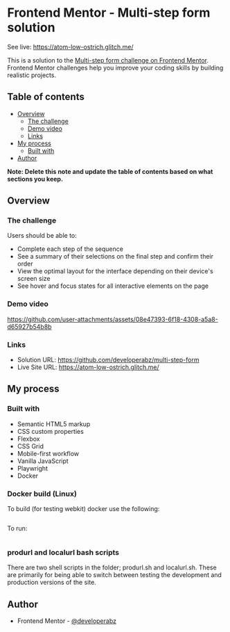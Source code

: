 # Frontend Mentor - Multi-step form solution

See live: https://atom-low-ostrich.glitch.me/

This is a solution to the [Multi-step form challenge on Frontend Mentor](https://www.frontendmentor.io/challenges/multistep-form-YVAnSdqQBJ). Frontend Mentor challenges help you improve your coding skills by building realistic projects. 

## Table of contents

- [Overview](#overview)
  - [The challenge](#the-challenge)
  - [Demo video](#demo-video)
  - [Links](#links)
- [My process](#my-process)
  - [Built with](#built-with)
- [Author](#author)

**Note: Delete this note and update the table of contents based on what sections you keep.**




## Overview

### The challenge

Users should be able to:

- Complete each step of the sequence
- See a summary of their selections on the final step and confirm their order
- View the optimal layout for the interface depending on their device's screen size
- See hover and focus states for all interactive elements on the page

### Demo video

https://github.com/user-attachments/assets/08e47393-6f18-4308-a5a8-d65927b54b8b

### Links

- Solution URL: https://github.com/developerabz/multi-step-form
- Live Site URL: https://atom-low-ostrich.glitch.me/

## My process

### Built with

- Semantic HTML5 markup
- CSS custom properties
- Flexbox
- CSS Grid
- Mobile-first workflow
- Vanilla JavaScript
- Playwright
- Docker 

### Docker build (Linux)

To build (for testing webkit) docker use the following:
```bash docker build -t playwright-tests .
```
To run:
```bash docker run --rm -v $(pwd):/app -w /app playwright-tests
```
### produrl and localurl bash scripts 

There are two shell scripts in the folder; produrl.sh and localurl.sh. 
These are primarily for being able to switch between testing the development and production versions of the site.

## Author

- Frontend Mentor - [@developerabz](https://www.frontendmentor.io/profile/developerabz)

